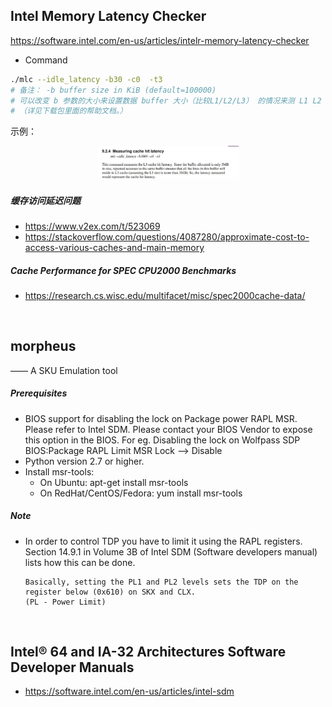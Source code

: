 ## Intel Memory Latency Checker

https://software.intel.com/en-us/articles/intelr-memory-latency-checker

* Command
```bash
./mlc --idle_latency -b30 -c0  -t3
# 备注： -b buffer size in KiB (default=100000)
# 可以改变 b 参数的大小来设置数据 buffer 大小（比较L1/L2/L3） 的情况来测 L1 L2 L3 延迟。 
# （详见下载包里面的帮助文档。）
```

示例：
<div align="center"><img src="pics/mlc-usage.jpg" width="45%"></div>

##### 缓存访问延迟问题
* https://www.v2ex.com/t/523069
* https://stackoverflow.com/questions/4087280/approximate-cost-to-access-various-caches-and-main-memory

##### Cache Performance for SPEC CPU2000 Benchmarks
* https://research.cs.wisc.edu/multifacet/misc/spec2000cache-data/

<br>

## morpheus
—— A SKU Emulation tool

##### Prerequisites
* BIOS support for disabling the lock on Package power RAPL MSR. Please refer to Intel SDM.
  Please contact your BIOS Vendor to expose this option in the BIOS.
  For eg. Disabling the lock on Wolfpass SDP BIOS:Package RAPL Limit MSR Lock --> Disable
* Python version 2.7 or higher.
* Install msr-tools:
    * On Ubuntu: apt-get install msr-tools
    * On RedHat/CentOS/Fedora: yum install msr-tools

##### Note
* In order to control TDP you have to limit it using the RAPL registers.
  Section 14.9.1 in Volume 3B of Intel SDM (Software developers manual) lists how this can be done.
  ```
  Basically, setting the PL1 and PL2 levels sets the TDP on the register below (0x610) on SKX and CLX.
  (PL - Power Limit)
  ```

<br>

## Intel® 64 and IA-32 Architectures Software Developer Manuals
* https://software.intel.com/en-us/articles/intel-sdm
